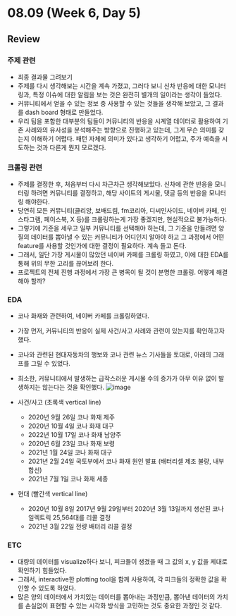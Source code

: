 # 08.09 (Week 6, Day 5)
## Review
### 주제 관련
- 최종 결과물 그려보기
- 주제를 다시 생각해보는 시간을 계속 가졌고, 그러다 보니 신차 반응에 대한 모니터링과, 특정 이슈에 대한 알림을 보는 것은 완전히 별개의 일이라는 생각이 들었다.
- 커뮤니티에서 얻을 수 있는 정보 중 사용할 수 있는 것들을 생각해 보았고, 그 결과를 dash board 형태로 만들었다.
- 우리 팀을 포함한 대부분의 팀들이 커뮤니티의 반응을 시계열 데이터로 활용하여 기존 사례와의 유사성을 분석해주는 방향으로 진행하고 있는데, 그게 무슨 의미를 갖는지 이해하기 어렵다. 패턴 자체에 의미가 있다고 생각하기 어렵고, 주가 예측을 시도하는 것과 다른게 뭔지 모르겠다.

### 크롤링 관련
- 주제를 결정한 후, 처음부터 다시 차근차근 생각해보았다. 신차에 관한 반응을 모니터링 하려면 커뮤니티를 결정하고, 해당 사이트의 게시물, 댓글 등의 반응을 모니터링 해야한다.
- 당연히 모든 커뮤니티(클리앙, 보배드림, fm코리아, 디씨인사이드, 네이버 카페, 인스타그램, 페이스북, X 등)를 크롤링하는게 가장 좋겠지만, 현실적으로 불가능하다.
- 그렇기에 기준을 세우고 일부 커뮤니티를 선택해야 하는데, 그 기준을 만들려면 양질의 데이터를 뽑아낼 수 있는 커뮤니티가 어디인지 알아야 하고 그 과정에서 어떤 feature를 사용할 것인가에 대한 결정이 필요하다. 계속 돌고 돈다.
- 그래서, 일단 가장 게시물이 많았던 네이버 카페를 크롤링 하였고, 이에 대한 EDA를 통해 위의 무한 고리를 끊어보려 한다.
- 프로젝트의 전체 진행 과정에서 가장 큰 병목이 될 것이 분명한 크롤링. 어떻게 해결해야 할까?

### EDA
- 코나 화재와 관련하여, 네이버 카페를 크롤링하였다.
- 가장 먼저, 커뮤니티의 반응이 실제 사건/사고 사례와 관련이 있는지를 확인하고자 했다.
- 코나와 관련된 현대자동차의 행보와 코나 관련 뉴스 기사들을 토대로, 아래의 그래프를 그릴 수 있었다. 
- 최소한, 커뮤니티에서 발생하는 급작스러운 게시물 수의 증가가 아무 이유 없이 발생하지는 않는다는 것을 확인했다.
![image](https://github.com/user-attachments/assets/c8d1b3d6-f472-478e-8edd-cfda75df5c70)

- 사건/사고 (초록색 vertical line) 
    - 2020년 9월 26일 코나 화재 제주
    - 2020년 10월 4일 코나 화재 대구
    - 2022년 10월 17일 코나 화재 남양주
    - 2020년 6월 23일 코나 화재 보령
    - 2021년 1월 24일 코나 화재 대구
    - 2021년 2월 24일 국토부에서 코나 화재 원인 발표 (배터리셀 제조 불량, 내부 합선)
    - 2021년 7월 1일 코나 화재 세종
- 현대 (빨간색 vertical line)
    - 2020년 10월 8일 2017년 9월 29일부터 2020년 3월 13일까지 생산된 코나 일렉트릭 25,564대를 리콜 결정
    - 2021년 3월 22일 전량 배터리 리콜 결정

### ETC
- 대량의 데이터를 visualize하다 보니, 피크들이 생겼을 때 그 값의 x, y 값을 제대로 확인하기 힘들었다.
- 그래서, interactive한 plotting tool을 함께 사용하여, 각 피크들의 정확한 값을 확인할 수 있도록 하였다.
- 많은 양의 데이터에서 가치있는 데이터를 뽑아내는 과정만큼, 뽑아낸 데이터의 가치를 손실없이 표현할 수 있는 시각화 방식을 고민하는 것도 중요한 과정인 것 같다.
